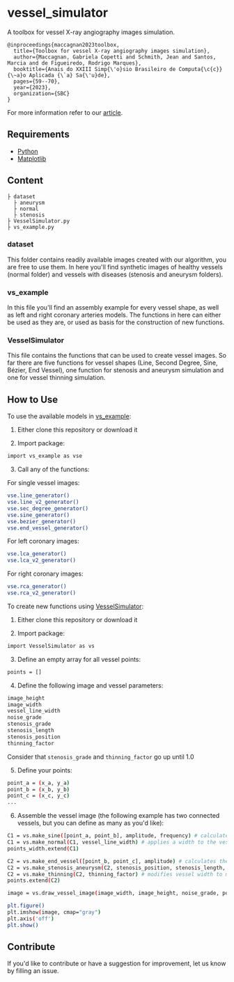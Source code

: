 # vessel_simulator
A toolbox for vessel X-ray angiography images simulation.

```
@inproceedings{maccagnan2023toolbox,
  title={Toolbox for vessel X-ray angiography images simulation},
  author={Maccagnan, Gabriela Copetti and Schmith, Jean and Santos, Marcia and de Figueiredo, Rodrigo Marques},
  booktitle={Anais do XXIII Simp{\'o}sio Brasileiro de Computa{\c{c}}{\~a}o Aplicada {\`a} Sa{\'u}de},
  pages={59--70},
  year={2023},
  organization={SBC}
}
```

For more information refer to our [article](https://sol.sbc.org.br/index.php/sbcas/article/view/25277/25098).

## Requirements
- [Python](https://www.python.org/)
- [Matplotlib](https://matplotlib.org/)

## Content

```
├ dataset
  ├ aneurysm
  ├ normal
  ├ stenosis
├ VesselSimulator.py
├ vs_example.py
```

### dataset
This folder contains readily available images created with our algorithm, you are free to use them. In here you'll find synthetic images of healthy vessels (normal folder) and vessels with diseases (stenosis and aneurysm folders). 

### vs_example
In this file you'll find an assembly example for every vessel shape, as well as left and right coronary arteries models. The functions in here can either be used as they are, or used as basis for the construction of new functions.

### VesselSimulator
This file contains the functions that can be used to create vessel images. So far there are five functions for vessel shapes (Line, Second Degree, Sine, Bézier, End Vessel), one function for stenosis and aneurysm simulation and one for vessel thinning simulation.

## How to Use

To use the available models in [vs_example](https://github.com/jeanschmith/vessel_simulator/blob/main/vs_example.py):

1. Either clone this repository or download it 

2. Import package:
```bash
import vs_example as vse
```

3. Call any of the functions:

For single vessel images:
```bash
vse.line_generator()
vse.line_v2_generator()
vse.sec_degree_generator()
vse.sine_generator()
vse.bezier_generator()
vse.end_vessel_generator()
```

For left coronary images:
```bash
vse.lca_generator()
vse.lca_v2_generator()
```

For right coronary images:
```bash
vse.rca_generator()
vse.rca_v2_generator()
```

To create new functions using [VesselSimulator](https://github.com/jeanschmith/vessel_simulator/blob/main/VesselSimulator.py):

1. Either clone this repository or download it 

2. Import package:
```bash
import VesselSimulator as vs
```

3. Define an empty array for all vessel points: 
```bash
points = []
```

4. Define the following image and vessel parameters:
```bash
image_height
image_width
vessel_line_width
noise_grade
stenosis_grade
stenosis_length
stenosis_position
thinning_factor
```

Consider that ```stenosis_grade``` and ```thinning_factor``` go up until 1.0

5. Define your points:
```bash
point_a = (x_a, y_a)
point_b = (x_b, y_b)
point_c = (x_c, y_c)
...
```

6. Assemble the vessel image (the following example has two connected vessels, but you can define as many as you'd like):
```bash
C1 = vs.make_sine([point_a, point_b], amplitude, frequency) # calculates all the points for the vessel beginning on point_a and ending on point_b based on the type of curve
C1 = vs.make_normal(C1, vessel_line_width) # applies a width to the vessel
points_width.extend(C1)

C2 = vs.make_end_vessel([point_b, point_c], amplitude) # calculates the points for the next vessel beginning on point_b
C2 = vs.make_stenosis_aneurysm(C2, stenosis_position, stenosis_length, stenosis_grade, vessel_line_width, "stenosis") # applies a width to the vessel and also modifies it with an stenosis
C2 = vs.make_thinning(C2, thinning_factor) # modifies vessel width to make it tapered
points.extend(C2)

image = vs.draw_vessel_image(image_width, image_height, noise_grade, points) # puts together the vessels, background and image noise

plt.figure()
plt.imshow(image, cmap="gray")
plt.axis('off')
plt.show()
```

## Contribute
If you'd like to contribute or have a suggestion for improvement, let us know by filling an issue.
